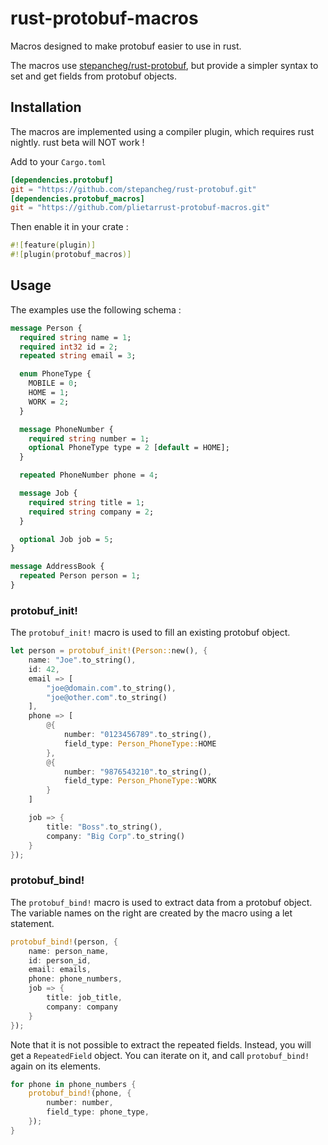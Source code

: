# rust-protobuf-macros
Macros designed to make protobuf easier to use in rust.

The macros use [stepancheg/rust-protobuf](https://github.com/stepancheg/rust-protobuf),
but provide a simpler syntax to set and get fields from protobuf objects.

## Installation
The macros are implemented using a compiler plugin, which requires rust nightly.
rust beta will NOT work !

Add to your `Cargo.toml`
```toml
[dependencies.protobuf]
git = "https://github.com/stepancheg/rust-protobuf.git"
[dependencies.protobuf_macros]
git = "https://github.com/plietarrust-protobuf-macros.git"
```

Then enable it in your crate :
```rust
#![feature(plugin)]
#![plugin(protobuf_macros)]
```

## Usage
The examples use the following schema :
```protobuf
message Person {
  required string name = 1;
  required int32 id = 2;
  repeated string email = 3;

  enum PhoneType {
    MOBILE = 0;
    HOME = 1;
    WORK = 2;
  }

  message PhoneNumber {
    required string number = 1;
    optional PhoneType type = 2 [default = HOME];
  }

  repeated PhoneNumber phone = 4;

  message Job {
    required string title = 1;
    required string company = 2;
  }

  optional Job job = 5;
}

message AddressBook {
  repeated Person person = 1;
}
```

### protobuf_init!
The `protobuf_init!` macro is used to fill an existing protobuf object.

```rust
let person = protobuf_init!(Person::new(), {
    name: "Joe".to_string(),
    id: 42,
    email => [
        "joe@domain.com".to_string(),
        "joe@other.com".to_string()
    ],
    phone => [
        @{
            number: "0123456789".to_string(),
            field_type: Person_PhoneType::HOME
        },
        @{
            number: "9876543210".to_string(),
            field_type: Person_PhoneType::WORK
        }
    ]

    job => {
        title: "Boss".to_string(),
        company: "Big Corp".to_string()
    }
});
```

### protobuf_bind!
The `protobuf_bind!` macro is used to extract data from a protobuf object.
The variable names on the right are created by the macro using a let statement.

```rust
protobuf_bind!(person, {
    name: person_name,
    id: person_id,
    email: emails,
    phone: phone_numbers,
    job => {
        title: job_title,
        company: company
    }
});
```

Note that it is not possible to extract the repeated fields. Instead, you will get
a `RepeatedField` object. You can iterate on it, and call `protobuf_bind!` again
on its elements.

```rust
for phone in phone_numbers {
    protobuf_bind!(phone, {
        number: number,
        field_type: phone_type,
    });
}
```

